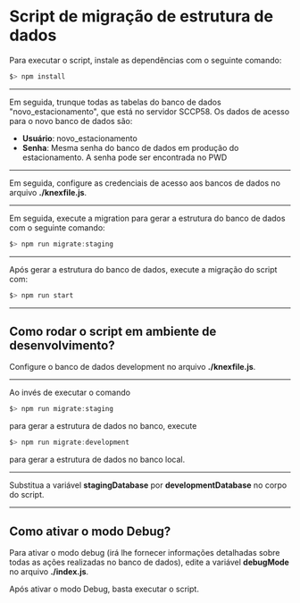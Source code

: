 
# Script de migração de estrutura de dados

Para executar o script, instale as dependências com o seguinte comando:
```js
$> npm install
```

---
Em seguida, trunque todas as tabelas do banco de dados "novo_estacionamento", que está no servidor SCCP58.
Os dados de acesso para o novo banco de dados são:
- __Usuário__: novo_estacionamento
- __Senha__: Mesma senha do banco de dados em produção do estacionamento. A senha pode ser encontrada no PWD

---
Em seguida, configure as credenciais de acesso aos bancos de dados no arquivo __./knexfile.js__.

---
Em seguida, execute a migration para gerar a estrutura do banco de dados com o seguinte comando:
```js
$> npm run migrate:staging
```
---
Após gerar a estrutura do banco de dados, execute a migração do script com:
```js
$> npm run start
```
---
## Como rodar o script em ambiente de desenvolvimento?

Configure o banco de dados development no arquivo __./knexfile.js__.

---

Ao invés de executar o comando 
```js
$> npm run migrate:staging
```
para gerar a estrutura de dados no banco, execute
```js
$> npm run migrate:development
```
para gerar a estrutura de dados no banco local.

---
Substitua a variável __stagingDatabase__ por __developmentDatabase__ no corpo do script.

---

## Como ativar o modo Debug?

Para ativar o modo debug (irá lhe fornecer informações detalhadas sobre todas as ações realizadas no banco de dados), edite a variável __debugMode__ no arquivo __./index.js__.

Após ativar o modo Debug, basta executar o script.